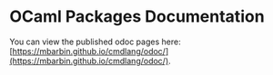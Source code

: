 # OCaml Packages Documentation

You can view the published odoc pages here: [https://mbarbin.github.io/cmdlang/odoc/](https://mbarbin.github.io/cmdlang/odoc/).

